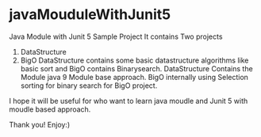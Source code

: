 # javaMouduleWithJunit5
Java Module with Junit 5 Sample Project
It contains Two projects 
1. DataStructure
2. BigO
DataStructure contains some basic datastructure algorithms like basic sort and BigO contains Binarysearch.
DataStructure Contains the Module java 9 Module base approach.
BigO internally using Selection sorting for binary search for BigO project.

I hope it will be useful for who want to learn java moudle and Junit 5 with moudle based approach.

Thank you!
Enjoy:)
